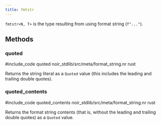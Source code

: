 ```yaml
---
title: fmtstr
---
```


`fmtstr<N, T>` is the type resulting from using format string (`f"..."`).

## Methods

### quoted

#include_code quoted noir_stdlib/src/meta/format_string.nr rust

Returns the string literal as a `Quoted` value (this includes the leading and trailing double quotes).

### quoted_contents

#include_code quoted_contents noir_stdlib/src/meta/format_string.nr rust

Returns the format string contents (that is, without the leading and trailing double quotes) as a `Quoted` value.